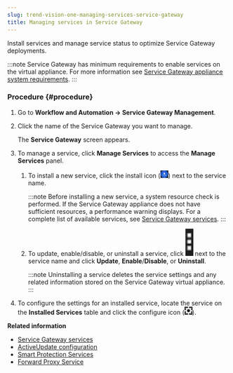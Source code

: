 ```yaml
---
slug: trend-vision-one-managing-services-service-gateway
title: Managing services in Service Gateway
---
```


Install services and manage service status to optimize Service Gateway deployments.

:::note
Service Gateway has minimum requirements to enable services on the virtual appliance. For more information see [Service Gateway appliance system requirements](sg-sys-requirements.md).
:::

### Procedure {#procedure}

1.  Go to **Workflow and Automation → Service Gateway Management**.

2.  Click the name of the Service Gateway you want to manage.

    The **Service Gateway** screen appears.

3.  To manage a service, click **Manage Services** to access the **Manage Services** panel.

    1.  To install a new service, click the install icon (![](/images/installService=6a80f6d7-0cae-4a25-9c85-0c61f996b89a.webp)) next to the service name.

        :::note
        Before installing a new service, a system resource check is performed. If the Service Gateway appliance does not have sufficient resources, a performance warning displays. For a complete list of available services, see [Service Gateway services](service-gateway-services.md).
        :::

    2.  To update, enable/disable, or uninstall a service, click ![](/images/disableService=f714f433-8549-4b96-857f-8814663a51d0.webp) next to the service name and click **Update**, **Enable**/**Disable**, or **Uninstall**.

        :::note
        Uninstalling a service deletes the service settings and any related information stored on the Service Gateway virtual appliance.
        :::

4.  To configure the settings for an installed service, locate the service on the **Installed Services** table and click the configure icon (![](/images/configure=GUID-657DB993-ADC7-4DEC-8C62-C8739D74760E.webp)).

**Related information**

- [Service Gateway services](service-gateway-services.md "Install services on your Service Gateway appliance to connect or manage your on-premises or third-party products.")
- [ActiveUpdate configuration](activeupdate-configuration.md "Configuring the ActiveUpdate Service to manage updates for connected products.")
- [Smart Protection Services](smart-protection-services.md "Enable Smart Protection Services to provide File Reputation and Web Reputation Services to connected products.")
- [Forward Proxy Service](forward-proxy-service.md "Specify the Trend Micro services that your on-premises Trend Micro products can access through the Forward Proxy Service.")
